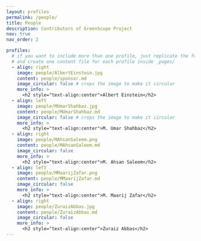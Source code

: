 ```yaml
---
layout: profiles
permalink: /people/
title: People
description: Contributors of GreenScope Project
nav: true
nav_order: 2

profiles:
  # if you want to include more than one profile, just replicate the following block
  # and create one content file for each profile inside _pages/
  - align: right
    image: people/AlbertEinstein.jpg
    content: people/sponsor.md
    image_circular: false # crops the image to make it circular
    more_info: >
      <h2 style="text-align:center">Albert Einstein</h2>
  - align: left
    image: people/MUmarShahbaz.jpg
    content: people/MUmarShahbaz.md
    image_circular: false # crops the image to make it circular
    more_info: >
      <h2 style="text-align:center">M. Umar Shahbaz</h2>
  - align: right
    image: people/MAhsanSaleem.png
    content: people/MAhsanSaleem.md
    image_circular: false
    more_info: >
      <h2 style="text-align:center">M. Ahsan Saleem</h2>
  - align: left
    image: people/MMaarijZafar.png
    content: people/MMaarijZafar.md
    image_circular: false
    more_info: >
      <h2 style="text-align:center">M. Maarij Zafar</h2>
  - align: right
    image: people/ZuraizAbbas.jpg
    content: people/ZuraizAbbas.md
    image_circular: false
    more_info: >
      <h2 style="text-align:center">Zuraiz Abbas</h2>
---
```

